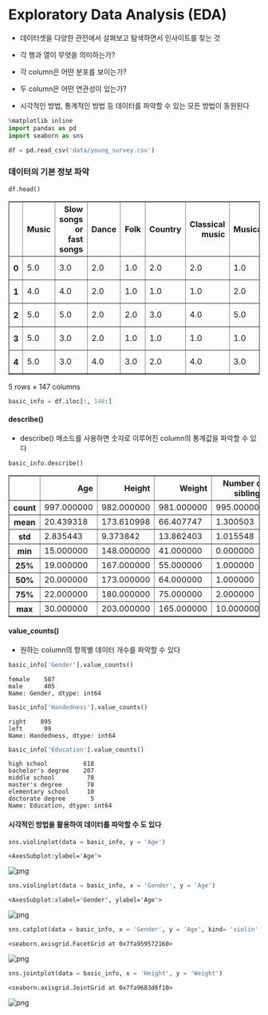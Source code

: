 # Exploratory Data Analysis (EDA)

- 데이터셋을 다양한 관전에서 살펴보고 탐색하면서 인사이트를 찾는 것
- 각 행과 열이 무엇을 의미하는가?
- 각 column은 어떤 분포를 보이는가?
- 두 column은 어떤 연관성이 있는가?

- 시각적인 방법, 통계적인 방법 등 데이터를 파악할 수 있는 모든 방법이 동원된다


```python
%matplotlib inline
import pandas as pd
import seaborn as sns
```


```python
df = pd.read_csv('data/young_survey.csv')
```

### 데이터의 기본 정보 파악


```python
df.head()
```




<div>
<style scoped>
    .dataframe tbody tr th:only-of-type {
        vertical-align: middle;
    }

    .dataframe tbody tr th {
        vertical-align: top;
    }

    .dataframe thead th {
        text-align: right;
    }
</style>
<table border="1" class="dataframe">
  <thead>
    <tr style="text-align: right;">
      <th></th>
      <th>Music</th>
      <th>Slow songs or fast songs</th>
      <th>Dance</th>
      <th>Folk</th>
      <th>Country</th>
      <th>Classical music</th>
      <th>Musical</th>
      <th>Pop</th>
      <th>Rock</th>
      <th>Metal or Hardrock</th>
      <th>...</th>
      <th>Spending on looks</th>
      <th>Spending on gadgets</th>
      <th>Spending on healthy eating</th>
      <th>Age</th>
      <th>Height</th>
      <th>Weight</th>
      <th>Number of siblings</th>
      <th>Gender</th>
      <th>Handedness</th>
      <th>Education</th>
    </tr>
  </thead>
  <tbody>
    <tr>
      <th>0</th>
      <td>5.0</td>
      <td>3.0</td>
      <td>2.0</td>
      <td>1.0</td>
      <td>2.0</td>
      <td>2.0</td>
      <td>1.0</td>
      <td>5.0</td>
      <td>5.0</td>
      <td>1.0</td>
      <td>...</td>
      <td>3.0</td>
      <td>1</td>
      <td>3.0</td>
      <td>20.0</td>
      <td>163.0</td>
      <td>48.0</td>
      <td>1.0</td>
      <td>female</td>
      <td>right</td>
      <td>bachelor's degree</td>
    </tr>
    <tr>
      <th>1</th>
      <td>4.0</td>
      <td>4.0</td>
      <td>2.0</td>
      <td>1.0</td>
      <td>1.0</td>
      <td>1.0</td>
      <td>2.0</td>
      <td>3.0</td>
      <td>5.0</td>
      <td>4.0</td>
      <td>...</td>
      <td>2.0</td>
      <td>5</td>
      <td>2.0</td>
      <td>19.0</td>
      <td>163.0</td>
      <td>58.0</td>
      <td>2.0</td>
      <td>female</td>
      <td>right</td>
      <td>bachelor's degree</td>
    </tr>
    <tr>
      <th>2</th>
      <td>5.0</td>
      <td>5.0</td>
      <td>2.0</td>
      <td>2.0</td>
      <td>3.0</td>
      <td>4.0</td>
      <td>5.0</td>
      <td>3.0</td>
      <td>5.0</td>
      <td>3.0</td>
      <td>...</td>
      <td>3.0</td>
      <td>4</td>
      <td>2.0</td>
      <td>20.0</td>
      <td>176.0</td>
      <td>67.0</td>
      <td>2.0</td>
      <td>female</td>
      <td>right</td>
      <td>high school</td>
    </tr>
    <tr>
      <th>3</th>
      <td>5.0</td>
      <td>3.0</td>
      <td>2.0</td>
      <td>1.0</td>
      <td>1.0</td>
      <td>1.0</td>
      <td>1.0</td>
      <td>2.0</td>
      <td>2.0</td>
      <td>1.0</td>
      <td>...</td>
      <td>4.0</td>
      <td>4</td>
      <td>1.0</td>
      <td>22.0</td>
      <td>172.0</td>
      <td>59.0</td>
      <td>1.0</td>
      <td>female</td>
      <td>right</td>
      <td>bachelor's degree</td>
    </tr>
    <tr>
      <th>4</th>
      <td>5.0</td>
      <td>3.0</td>
      <td>4.0</td>
      <td>3.0</td>
      <td>2.0</td>
      <td>4.0</td>
      <td>3.0</td>
      <td>5.0</td>
      <td>3.0</td>
      <td>1.0</td>
      <td>...</td>
      <td>3.0</td>
      <td>2</td>
      <td>4.0</td>
      <td>20.0</td>
      <td>170.0</td>
      <td>59.0</td>
      <td>1.0</td>
      <td>female</td>
      <td>right</td>
      <td>high school</td>
    </tr>
  </tbody>
</table>
<p>5 rows × 147 columns</p>
</div>




```python
basic_info = df.iloc[:, 140:]
```

#### describe()
- describe() 메소드를 사용하면 숫자로 이루어진 column의 통계값을 파악할 수 있다


```python
basic_info.describe()
```




<div>
<style scoped>
    .dataframe tbody tr th:only-of-type {
        vertical-align: middle;
    }

    .dataframe tbody tr th {
        vertical-align: top;
    }

    .dataframe thead th {
        text-align: right;
    }
</style>
<table border="1" class="dataframe">
  <thead>
    <tr style="text-align: right;">
      <th></th>
      <th>Age</th>
      <th>Height</th>
      <th>Weight</th>
      <th>Number of siblings</th>
    </tr>
  </thead>
  <tbody>
    <tr>
      <th>count</th>
      <td>997.000000</td>
      <td>982.000000</td>
      <td>981.000000</td>
      <td>995.000000</td>
    </tr>
    <tr>
      <th>mean</th>
      <td>20.439318</td>
      <td>173.610998</td>
      <td>66.407747</td>
      <td>1.300503</td>
    </tr>
    <tr>
      <th>std</th>
      <td>2.835443</td>
      <td>9.373842</td>
      <td>13.862403</td>
      <td>1.015548</td>
    </tr>
    <tr>
      <th>min</th>
      <td>15.000000</td>
      <td>148.000000</td>
      <td>41.000000</td>
      <td>0.000000</td>
    </tr>
    <tr>
      <th>25%</th>
      <td>19.000000</td>
      <td>167.000000</td>
      <td>55.000000</td>
      <td>1.000000</td>
    </tr>
    <tr>
      <th>50%</th>
      <td>20.000000</td>
      <td>173.000000</td>
      <td>64.000000</td>
      <td>1.000000</td>
    </tr>
    <tr>
      <th>75%</th>
      <td>22.000000</td>
      <td>180.000000</td>
      <td>75.000000</td>
      <td>2.000000</td>
    </tr>
    <tr>
      <th>max</th>
      <td>30.000000</td>
      <td>203.000000</td>
      <td>165.000000</td>
      <td>10.000000</td>
    </tr>
  </tbody>
</table>
</div>



#### value_counts()

- 원하는 column의 항목별 데이터 개수를 파악할 수 있다


```python
basic_info['Gender'].value_counts()
```




    female    587
    male      405
    Name: Gender, dtype: int64




```python
basic_info['Handedness'].value_counts()
```




    right    895
    left      99
    Name: Handedness, dtype: int64




```python
basic_info['Education'].value_counts()
```




    high school          618
    bachelor's degree    207
    middle school         78
    master's degree       78
    elementary school     10
    doctorate degree       5
    Name: Education, dtype: int64



#### 시각적인 방법을 활용하여 데이터를 파악할 수 도 있다


```python
sns.violinplot(data = basic_info, y = 'Age')
```




    <AxesSubplot:ylabel='Age'>




    
![png](output_13_1.png)
    



```python
sns.violinplot(data = basic_info, x = 'Gender', y = 'Age')
```




    <AxesSubplot:xlabel='Gender', ylabel='Age'>




    
![png](output_14_1.png)
    



```python
sns.catplot(data = basic_info, x = 'Gender', y = 'Age', kind= 'violin', hue = 'Handedness')
```




    <seaborn.axisgrid.FacetGrid at 0x7fa959572160>




    
![png](output_15_1.png)
    



```python
sns.jointplot(data = basic_info, x = 'Height', y = 'Weight')
```




    <seaborn.axisgrid.JointGrid at 0x7fa9683d6f10>




    
![png](output_16_1.png)
    

